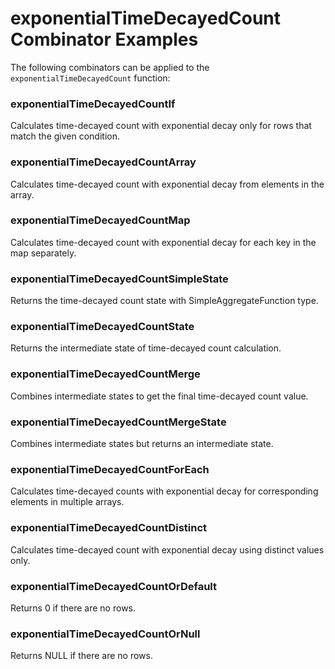 # exponentialTimeDecayedCount Combinator Examples

The following combinators can be applied to the `exponentialTimeDecayedCount` function:

### exponentialTimeDecayedCountIf
Calculates time-decayed count with exponential decay only for rows that match the given condition.

### exponentialTimeDecayedCountArray
Calculates time-decayed count with exponential decay from elements in the array.

### exponentialTimeDecayedCountMap
Calculates time-decayed count with exponential decay for each key in the map separately.

### exponentialTimeDecayedCountSimpleState
Returns the time-decayed count state with SimpleAggregateFunction type.

### exponentialTimeDecayedCountState
Returns the intermediate state of time-decayed count calculation.

### exponentialTimeDecayedCountMerge
Combines intermediate states to get the final time-decayed count value.

### exponentialTimeDecayedCountMergeState
Combines intermediate states but returns an intermediate state.

### exponentialTimeDecayedCountForEach
Calculates time-decayed counts with exponential decay for corresponding elements in multiple arrays.

### exponentialTimeDecayedCountDistinct
Calculates time-decayed count with exponential decay using distinct values only.

### exponentialTimeDecayedCountOrDefault
Returns 0 if there are no rows.

### exponentialTimeDecayedCountOrNull
Returns NULL if there are no rows. 
